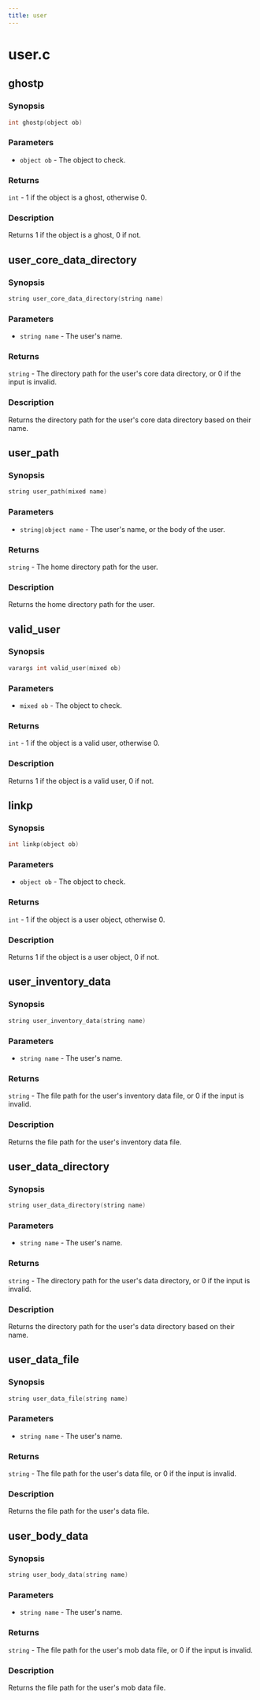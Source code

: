 ```yaml
---
title: user
---
```

# user.c

## ghostp

### Synopsis

```c
int ghostp(object ob)
```

### Parameters

* `object ob` - The object to check.

### Returns

`int` - 1 if the object is a ghost, otherwise 0.

### Description

Returns 1 if the object is a ghost, 0 if not.

## user_core_data_directory

### Synopsis

```c
string user_core_data_directory(string name)
```

### Parameters

* `string name` - The user's name.

### Returns

`string` - The directory path for the user's core data directory, or 0 if the input is invalid.

### Description

Returns the directory path for the user's core data directory based
on their name.

## user_path

### Synopsis

```c
string user_path(mixed name)
```

### Parameters

* `string|object name` - The user's name, or the body of the user.

### Returns

`string` - The home directory path for the user.

### Description

Returns the home directory path for the user.

## valid_user

### Synopsis

```c
varargs int valid_user(mixed ob)
```

### Parameters

* `mixed ob` - The object to check.

### Returns

`int` - 1 if the object is a valid user, otherwise 0.

### Description

Returns 1 if the object is a valid user, 0 if not.

## linkp

### Synopsis

```c
int linkp(object ob)
```

### Parameters

* `object ob` - The object to check.

### Returns

`int` - 1 if the object is a user object, otherwise 0.

### Description

Returns 1 if the object is a user object, 0 if not.

## user_inventory_data

### Synopsis

```c
string user_inventory_data(string name)
```

### Parameters

* `string name` - The user's name.

### Returns

`string` - The file path for the user's inventory data file, or 0 if the input is invalid.

### Description

Returns the file path for the user's inventory data file.

## user_data_directory

### Synopsis

```c
string user_data_directory(string name)
```

### Parameters

* `string name` - The user's name.

### Returns

`string` - The directory path for the user's data directory, or 0 if the input is invalid.

### Description

Returns the directory path for the user's data directory based on
their name.

## user_data_file

### Synopsis

```c
string user_data_file(string name)
```

### Parameters

* `string name` - The user's name.

### Returns

`string` - The file path for the user's data file, or 0 if the input is invalid.

### Description

Returns the file path for the user's data file.

## user_body_data

### Synopsis

```c
string user_body_data(string name)
```

### Parameters

* `string name` - The user's name.

### Returns

`string` - The file path for the user's mob data file, or 0 if the input is invalid.

### Description

Returns the file path for the user's mob data file.


